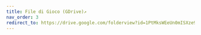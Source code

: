 ```yaml
---
title: File di Gioco (GDrive)↗
nav_order: 3
redirect_to: https://drive.google.com/folderview?id=1PtMksWEeUn0mISXze9Zm22QCG6L5p8Da
---
```

